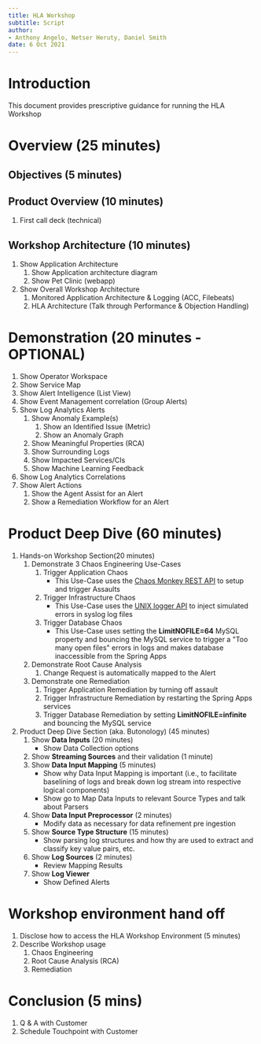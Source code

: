 ```yaml
---
title: HLA Workshop
subtitle: Script
author: 
- Anthony Angelo, Netser Heruty, Daniel Smith
date: 6 Oct 2021
---
```

# Introduction

This document provides prescriptive guidance for running the HLA Workshop

# Overview (25 minutes)

## Objectives (5 minutes)

## Product Overview (10 minutes)

   1. First call deck (technical)

## Workshop Architecture (10 minutes)

   1. Show Application Architecture
      1. Show Application architecture diagram
      1. Show Pet Clinic (webapp)
   1. Show Overall Workshop Architecture
      1. Monitored Application Architecture & Logging (ACC, Filebeats)
      1. HLA Architecture (Talk through Performance & Objection Handling)

# Demonstration (20 minutes - OPTIONAL)

   1. Show Operator Workspace
   1. Show Service Map
   1. Show Alert Intelligence (List View)
   1. Show Event Management correlation (Group Alerts)
   1. Show Log Analytics Alerts
      1. Show Anomaly Example(s)
         1. Show an Identified Issue (Metric)
         1. Show an Anomaly Graph
      1. Show Meaningful Properties (RCA)
      1. Show Surrounding Logs
      1. Show Impacted Services/CIs
      1. Show Machine Learning Feedback
   1. Show Log Analytics Correlations
   1. Show Alert Actions
      1. Show the Agent Assist for an Alert
      1. Show a Remediation Workflow for an Alert

# Product Deep Dive (60 minutes)

1. Hands-on Workshop  Section(20 minutes)
   1. Demonstrate 3 Chaos Engineering Use-Cases
      1. Trigger Application Chaos
         * This Use-Case uses the [Chaos Monkey REST API](https://codecentric.github.io/chaos-monkey-spring-boot/latest/#_http_endpoint) to setup and trigger Assaults
      1. Trigger Infrastructure Chaos
         * This Use-Case uses the [UNIX logger API](https://man7.org/linux/man-pages/man1/logger.1.html) to inject simulated errors in syslog log files
      1. Trigger Database Chaos
         * This Use-Case uses setting the **LimitNOFILE=64** MySQL property and bouncing the MySQL service to trigger a "Too many open files" errors in logs and makes database inaccessible from the Spring Apps
   1. Demonstrate Root Cause Analysis
      1. Change Request is automatically mapped to the Alert
   1. Demonstrate one Remediation
      1. Trigger Application Remediation by turning off assault
      1. Trigger Infrastructure Remediation by restarting the Spring Apps services
      1. Trigger Database Remediation by setting **LimitNOFILE=infinite** and bouncing the MySQL service
1. Product Deep Dive Section (aka. Butonology) (45 minutes)
   1. Show **Data Inputs** (20 minutes)
      * Show Data Collection options
   1. Show **Streaming Sources** and their validation (1 minute)
   1. Show **Data Input Mapping** (5 minutes)
      * Show why Data Input Mapping is important (i.e., to facilitate baselining of logs and break down log stream into respective logical components)
      * Show go to Map Data Inputs to relevant Source Types and talk about Parsers
   1. Show **Data Input Preprocessor** (2 minutes)
      * Modify data as necessary for data refinement pre ingestion
   1. Show **Source Type Structure** (15 minutes)
      * Show parsing log structures and how thy are used to extract and classify key value pairs, etc.
   1. Show **Log Sources**  (2 minutes)
      * Review Mapping Results
   1. Show **Log Viewer** 
      * Show Defined Alerts
# Workshop environment hand off
1. Disclose how to access the HLA Workshop Environment (5 minutes)
1. Describe Workshop usage
   1. Chaos Engineering
   1. Root Cause Analysis (RCA)
   1. Remediation

# Conclusion (5 mins)
   1. Q & A with Customer
   2. Schedule Touchpoint with Customer

